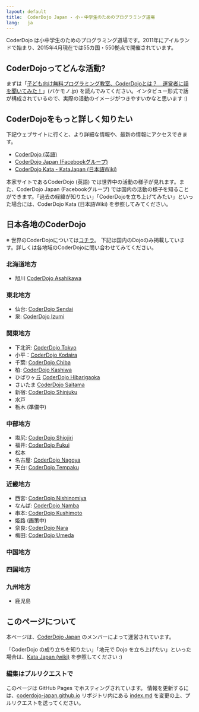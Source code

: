 ```yaml
---
layout: default
title:  CoderDojo Japan - 小・中学生のためのプログラミング道場
lang:   ja
---
```



CoderDojo は小中学生のためのプログラミング道場です。2011年にアイルランドで始まり、2015年4月現在では55カ国・550拠点で開催されています。

## CoderDojoってどんな活動?

まずは「[子ども向け無料プログラミング教室、CoderDojoとは？　運営者に話を聞いてみた！](http://bakemono.jp/reading/blog/web/2256/)」(バケモノ.jp) を読んでみてください。インタビュー形式で話が構成されているので、実際の活動のイメージがつきやすいかなと思います :)


## CoderDojoをもっと詳しく知りたい

下記ウェブサイトに行くと、より詳細な情報や、最新の情報にアクセスできます。

* [CoderDojo (英語)](http://coderdojo.com/)
* [CoderDojo Japan (Facebookグループ)](https://www.facebook.com/groups/coderdojo.jp/)
* [CoderDojo Kata - KataJapan (日本語Wiki)](http://kata.coderdojo.com/wiki/KataJapan)

本家サイトであるCoderDojo (英語) では世界中の活動の様子が見れます。また、CoderDojo Japan (Facebookグループ) では国内の活動の様子を知ることができます。「過去の経緯が知りたい」「CoderDojoを立ち上げてみたい」といった場合には、CoderDojo Kata (日本語Wiki) を参照してみてください。


## 日本各地のCoderDojo

※ 世界のCoderDojoについては[コチラ](http://zen.coderdojo.com/)。
下記は国内のDojoのみ掲載しています。詳しくは各地域のCoderDojoに問い合わせてみてください。

### 北海道地方

* 旭川 [CoderDojo Asahikawa](http://coderdojo-asahikawa.github.io/)

### 東北地方

* 仙台: [CoderDojo Sendai](http://www.cloud-garden.net/event/coderdojosendai/)
* 泉: [CoderDojo Izumi](http://coderdojo-izumi.github.io/)

### 関東地方

* 下北沢: [CoderDojo Tokyo](http://tokyo.coderdojo.jp/)
* 小平：[CoderDojo Kodaira](http://coderdojo-kodaira.github.io)
* 千葉: [CoderDojo Chiba](http://coderdojo-chiba.github.io/)
* 柏: [CoderDojo Kashiwa](http://coderdojokashiwa.wix.com/kashiwa)
* ひばりヶ丘 [CoderDojo Hibarigaoka](http://coderdojo.hanare-hibari.info/)
* さいたま [CoderDojo Saitama](http://coderdojo-saitama.com/)
* 新宿: [CoderDojo Shinjuku](http://coderdojoshinjuku.doorkeeper.jp/)
* 水戸
* 栃木 (準備中)

### 中部地方

* 塩尻: [CoderDojo Shiojiri](http://coderdojo.shiojiri-osslabo.com/)
* 福井: [CoderDojo Fukui](http://coderdojo.cowbell.jp/)
* 松本
* 名古屋: [CoderDojo Nagoya](http://coderdojo-nagoya.github.io/)
* 天白: [CoderDojo Tempaku](http://coderdojo-tempaku.hatenablog.com/)

### 近畿地方

* 西宮: [CoderDojo Nishinomiya](http://coderdojo-nishinomiya.info/)
* なんば: [CoderDojo Namba](https://www.facebook.com/CoderDojoNamba)
* 串本: [CoderDojo Kushimoto](http://coderdojo.kushimo.to/)
* 姫路 (画策中)
* 奈良: [CoderDojo Nara](https://coderdojonara.wordpress.com/)
* 梅田: [CoderDojo Umeda](http://coderdojo-nishinomiya.info/)

### 中国地方

### 四国地方

### 九州地方
* 鹿児島


## このページについて

本ページは、[CoderDojo Japan](https://www.facebook.com/groups/coderdojo.jp/) のメンバーによって運営されています。

「CoderDojo の成り立ちを知りたい」「地元で Dojo を立ち上げたい」といった場合は、[Kata Japan (wiki)](http://kata.coderdojo.com/wiki/KataJapan) を参照してください :)

### 編集はプルリクエストで

このページは GitHub Pages でホスティングされています。
情報を更新するには、[coderdojo-japan.github.io](https://github.com/coderdojo-japan/coderdojo-japan.github.io/) リポジトリ内にある [index.md](https://github.com/coderdojo-japan/coderdojo-japan.github.io/blob/master/index.md) を変更の上、プルリクエストを送ってください。

